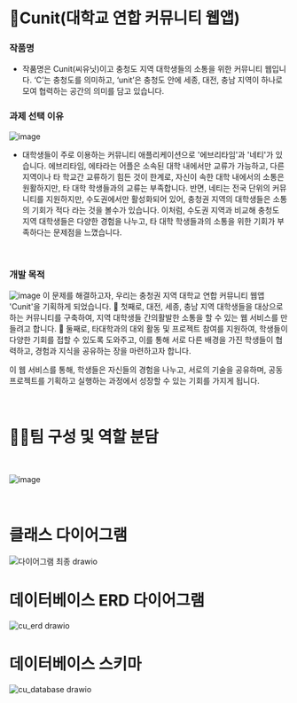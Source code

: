 # 🏫Cunit(대학교 연합 커뮤니티 웹앱)

### 작품명
- 작품명은 Cunit(씨유닛)이고 충청도 지역 대학생들의 소통을 위한 커뮤니티 웹입니다. ‘C’는 충청도를 의미하고, ‘unit’은 충청도 안에 세종, 대전, 충남 지역이 하나로 모여 협력하는 공간의 의미를 담고 있습니다.

### 과제 선택 이유
![image](https://github.com/user-attachments/assets/ddbf90ff-26b6-4a3b-a68a-239f0c736da3)

- 대학생들이 주로 이용하는 커뮤니티 애플리케이션으로 '에브리타임'과 '네티'가 있습니다.
에브리타임, 에타라는 어플은 소속된 대학 내에서만 교류가 가능하고, 다른 지역이나 타 학교간 교류하기 힘든 것이 한계로, 자신이 속한 대학 내에서의 소통은 원활하지만, 타 대학 학생들과의 교류는 부족합니다.
 반면, 네티는 전국 단위의 커뮤니티를 지원하지만, 수도권에서만 활성화되어 있어, 충청권 지역의 대학생들은 소통의 기회가 적다 라는 것을 볼수가 있습니다.
이처럼, 수도권 지역과 비교해 충청도 지역 대학생들은 다양한 경험을 나누고, 타 대학 학생들과의 소통을 위한 기회가 부족하다는 문제점을 느꼈습니다.

<br>

### 개발 목적
![image](https://github.com/user-attachments/assets/7fc1c357-3800-4a8d-863c-c11f6bcefbad)
이 문제를 해결하고자, 우리는 충청권 지역 대학교 연합 커뮤니티 웹앱 'Cunit'을 기획하게 되었습니다.
 첫째로, 대전, 세종, 충남 지역 대학생들을 대상으로 하는 커뮤니티를 구축하여, 지역 대학생들 간의활발한 소통을 할 수 있는 웹 서비스를 만들려고 합니다.
 둘째로, 타대학과의 대외 활동 및 프로젝트 참여를 지원하여, 학생들이 다양한 기회를 접할 수 있도록 도와주고, 
이를 통해 서로 다른 배경을 가진 학생들이 협력하고, 경험과 지식을 공유하는 장을 마련하고자 합니다.
 
 이 웹 서비스를 통해, 학생들은 자신들의 경험을 나누고, 서로의 기술을 공유하며, 
공동 프로젝트를 기획하고 실행하는 과정에서 성장할 수 있는 기회를 가지게 됩니다. 

<br>

# 🧑‍💻팀 구성 및 역할 분담
<br>

![image](https://github.com/user-attachments/assets/33dad3f7-2ed0-4aa2-899c-087922b98eac)


<br> 

# 클래스 다이어그램

![다이어그램 최종 drawio](https://github.com/user-attachments/assets/d1001af8-7642-4579-b7d0-c3031f1119af)

# 데이터베이스 ERD 다이어그램
![cu_erd drawio](https://github.com/user-attachments/assets/22c84e85-f915-45e3-8806-72b6fbcfcb5c)

# 데이터베이스 스키마

![cu_database drawio](https://github.com/user-attachments/assets/6f0ab1a9-d84a-4f44-85e5-ce0d35a27e37)

